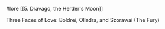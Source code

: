 #lore [[5. Dravago, the Herder's Moon]]

Three Faces of Love: Boldrei, Olladra, and Szorawai (The Fury)